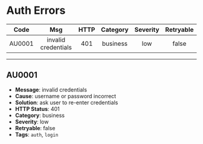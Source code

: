 # Auth Errors

| Code | Msg | HTTP | Category | Severity | Retryable |
|:------:|:-----:|:------:|:----------:|:----------:|:-----------:|
| AU0001 | invalid credentials | 401 | business | low | false |

---

## AU0001

- **Message**: invalid credentials
- **Cause**: username or password incorrect
- **Solution**: ask user to re-enter credentials
- **HTTP Status**: 401
- **Category**: business
- **Severity**: low
- **Retryable**: false
- **Tags**: `auth`, `login`
